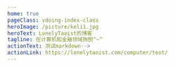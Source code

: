 ```yaml
---
home: true
pageClass: vdoing-index-class
heroImage: /picture/keli1.jpg
heroText: LonelyTaoist的博客
tagline: 在计算机和金融领域狗刨^~^
actionText: 测试markdown-->
actionLink: https://lonelytaoist.com/computer/test/
---
```


